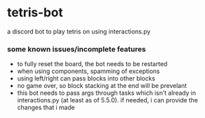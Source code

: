 # tetris-bot
a discord bot to play tetris on using interactions.py

### some known issues/incomplete features
- to fully reset the board, the bot needs to be restarted
- when using components, spamming of exceptions
- using left/right can pass blocks into other blocks
- no game over, so block stacking at the end will be prevelant
- this bot needs to pass args through tasks which isn't already in interactions.py (at least as of 5.5.0). if needed, i can provide the changes that i made
